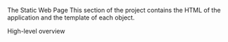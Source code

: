 The Static Web Page
This section of the project contains the HTML of the application and the template of each object.

High-level overview
